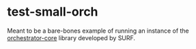# test-small-orch

Meant to be a bare-bones example of running an instance of the [orchestrator-core][1]
library developed by SURF.

[1]: https://github.com/workfloworchestrator/orchestrator-core
